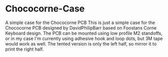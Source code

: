 # Chococorne-Case
A simple case for the Chococorne PCB
This is just a simple case for the Chococorne PCB designed by DavidPhilipBarr based on Foostans Corne Keyboard design. The PCB can be mounted using low profile M2 standoffs, or in my case I'm currently using adhesive hook and loop dots, but 3M tape would work as well. The tented version is only the left half, so mirror it to print the right half.  
